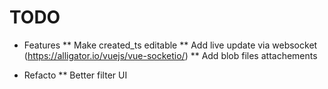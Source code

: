 # TODO

* Features
** Make created_ts editable
** Add live update via websocket (https://alligator.io/vuejs/vue-socketio/)
** Add blob files attachements

* Refacto
** Better filter UI